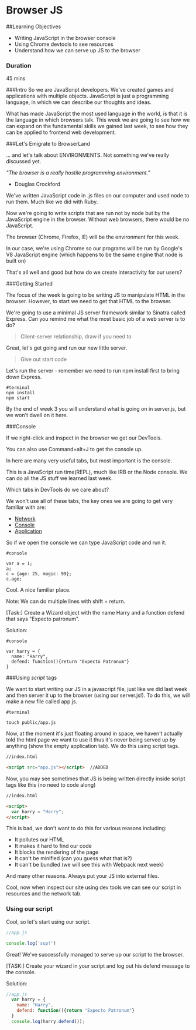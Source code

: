 # Browser JS

##Learning Objectives
- Writing JavaScript in the browser console
- Using Chrome devtools to see resources
- Understand how we can serve up JS to the browser

### Duration
45 mins

###Intro
So we are JavaScript developers.  We've created games and applications with multiple objects. JavaScript is just a programming language, in which we can describe our thoughts and ideas.

What has made JavaScript the most used language in the world, is that it is the language in which browsers talk. This week we are going to see how we can expand on the fundamental skills we gained last week, to see how they can be applied to frontend web development.

###Let's Emigrate to BrowserLand

... and let's talk about ENVIRONMENTS. Not something we've really discussed yet.

*"The browser is a really hostile programming environment."*
- Douglas Crockford

We've written JavaScript code in .js files on our computer and used node to run them. Much like we did with Ruby.

Now we're going to write scripts that are run not by node but by the JavaScript engine in the browser. Without web browsers, there would be no JavaScript. 

The browser (Chrome, Firefox, IE) will be the environment for this week.

In our case, we're using Chrome so our programs will be run by Google's V8 JavaScript engine (which happens to be the same engine that node is built on)

That's all well and good but how do we create interactivity for our users? 

###Getting Started

The focus of the week is going to be writing JS to manipulate HTML in the browser. However, to start we need to get that HTML to the browser. 

We're going to use a minimal JS server framework similar to Sinatra called Express. Can you remind me what the most basic job of a web server is to do? 

> Client-server relationship, draw if you need to

Great, let's get going and run our new little server.

> Give out start code

Let's run the server - remember we need to run npm install first to bring down Express.

```
#terminal
npm install
npm start
```

By the end of week 3 you will understand what is going on in server.js, but we won't dwell on it here.

###Console

If we right-click and inspect in the browser we get our DevTools. 

You can also use Command+alt+J to get the console up.

In here are many very useful tabs, but most important is the console. 

This is a JavaScript run time(REPL), much like IRB or the Node console. We can do all the JS stuff we learned last week.

Which tabs in DevTools do we care about?

We won't use all of these tabs, the key ones we are going to get very familiar with are:

 - [Network](https://developers.google.com/web/tools/chrome-devtools/#network)
 - [Console](https://developers.google.com/web/tools/chrome-devtools/#console)
 - [Application](https://developers.google.com/web/tools/chrome-devtools/#application)

So if we open the console we can type JavaScript code and run it. 

```
#console

var a = 1;
a;
c = {age: 25, magic: 99};
c.age;
```

Cool. A nice familiar place.

Note: We can do multiple lines with shift + return.

[Task:] Create a Wizard object with the name Harry and a function defend that says "Expecto patronum".

Solution:
```
#console

var harry = {
  name: "Harry",
  defend: function(){return "Expecto Patronum"}
}
```

###Using *script* tags

We want to start writing our JS in a javascript file, just like we did last week and then server it up to the browser (using our server.js!). To do this, we will make a new file called app.js.

```
#terminal 

touch public/app.js

```

Now, at the moment it's just floating around in space, we haven't actually told the html page we want to use it thus it's never being served up by anything (show the empty application tab). We do this using script tags.

```html
//index.html

<script src="app.js"></script>  //ADDED
```

Now, you may see sometimes that JS is being written directly inside script tags like this (no need to code along)

```html
//index.html

<script>
  var harry = "Harry";
</script>
```

This is bad, we don't want to do this for various reasons including:
* It pollutes our HTML
* It makes it hard to find our code
* It blocks the rendering of the page
* It can't be minified (can you guess what that is?)
* It can't be bundled (we will see this with Webpack next week)

And many other reasons. Always put your JS into external files.

Cool, now when inspect our site using dev tools we can see our script in resources and the network tab.

### Using our script

Cool, so let's start using our script.

```js
//app.js

console.log('sup!')
```

Great! We've successfully managed to serve up our script to the browser.

[TASK:] Create your wizard in your script and log out his defend message to the console.

Solution:

```js
//app.js
  var harry = {
    name: "Harry",
    defend: function(){return "Expecto Patronum"}
  }
  console.log(harry.defend());
```